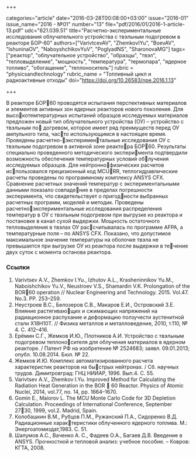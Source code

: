 +++

categories="article"
date="2016-03-28T00:08:00+03:00"
issue="2016-01"
issue_name="2016 - №01"
number="13"
file="pdf/2016/01/2016-1-article-13.pdf"
udc="621.039.51"
title="Расчетно-экспериментальные исследования облучательного устройства с твэльным подогревом в реакторе БОР-60"
authors=["VarivtcevAV", "ZhemkovIYu", "BoevAV", "IshuninaOV", "NaboyshchikovYuV", "PoglyadNS", "SharonovaMG"]
tags=["реактор", "облучательное устройство", "образцы", "твэл", "тепловыделение", "мощность", "температура", "термопара", "ядерное топливо", "обогащение", "теплоноситель"]
rubric = "physicsandtechnology"
rubric_name = "Топливный цикл и радиоактивные отходы"
doi="https://doi.org/10.26583/npe.2016.1.13"

+++

В реакторе БОР60 проводятся испытания перспективных материалов и элементов активных зон ядерных реакторов нового поколения. Для высокотемпературных испытаний образцов исследуемых материалов предложен новый тип облучательного устройства (ОУ) – устройство с твэльным по догревом, которое имеет ряд преимуществ перед ОУ ампульного типа, часто использующимся в настоящее время. Проведены расчетно-экспериментальные исследования ОУ с твэльным подогревом в активной зоне реактора БОР60. Результаты специально проведенного методического эксперимента подтвердили возможность обеспечения температурных условий облучения исследуемых образцов. Для нейтроннофизических расчетов использовался прецизионный код MCURR, теплогидравлические расчеты проведены по программному комплексу ANSYS CFX. Сравнение расчетных значений температур с экспериментальными данными показало совпадение в пределах погрешности эксперимента, что свидетельствует о пригодности выбранных расчетных программ, моделей и методик. Проведены расчетноэкспериментальные исследования распределения температур в ОУ с твэльным подогревом при выгрузке из реактора и постановке в канал сухой выдержки. Мощность остаточного тепловыделения в твэлах ОУ рассчитывалась по программе AFPA, а температурные поля – по ANSYS CFX. Показано, что допустимое максимальное значение температуры на оболочке твэла не превышается при выгрузке ОУ из реактора после выдержки в течение двух суток с момента останова реактора.

### Ссылки

1. Varivtsev A.V., Zhemkov I.Yu., Izhutov A.L., Krasheninnikov Yu.M., Naboishchikov Yu.V., Neustroev V.S., Shamardin V.K. Prolongation of the BOR60 operation // Nuclear Engineering and Technology. 2015. Vol.47. No.3. PP. 253–259.
2. Неустроев В.С., Белозеров С.В., Макаров Е.И., Островский З.Е. Влияние растягивающих и сжимающих напряжений на радиационное распухание и деформацию ползучести аустенитной стали Х18Н10Т. // Физика металлов и металловедение, 2010, т.110, № 4. С. 412–416.
3. Ерёмин С.Г., Жемков И.Ю., Плотников А.И. Устройство с твэльным подогревом теплоносителя для облучения материалов в ядерном реакторе. / Патент РФ на изобретение № 2524683; заявл. 09.01.2013; опубл. 10.08.2014. Бюл. № 22.
4. Жемков И.Ю. Комплекс автоматизированного расчета характеристик реакторов на быстрых нейтронах. / Сб. научных трудов. Димитровград: ГНЦ НИИАР, 1996. Вып.4. С. 55.
5. Varivtsev A.V., Zhemkov I.Yu. Improved Method for Calculating the Radiation Heat Generation in the BOR  60 Reactor. Physics of Atomic Nuclei, 2014, vol.77, no. 14, pp. 1664–1670.
6. Gomin E., Maiorov L. The MCU Monte Carlo Code for 3D Depletion Calculation. Proceedings of International Conference, September 2730, 1999, vol.2. Madrid, Spain.
7. Колобашкин В.М., Рубцов П.М., Ружанский П.А., Сидоренко В.Д. Радиационные характеристики облученного ядерного топлива. М.: Энергоатомиздат,1983. С. 51.
8. Шалумов А.С., Ваченко А. С., Фадеев О.А., Багаев Д.В. Введение в ANSYS. Прочностной и тепловой анализ: учебное пособие. – Ковров: КГТА, 2008.